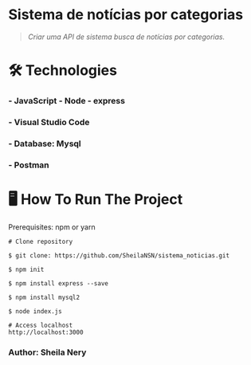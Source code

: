 # Sistema de notícias por categorias

>  *Criar uma API de sistema busca de notícias por categorias.*

# 🛠 Technologies

### - JavaScript - Node  - express
### - Visual Studio Code
### - Database: Mysql
### - Postman


# 🖥️ How To Run The Project


Prerequisites: npm or yarn

```
# Clone repository

$ git clone: https://github.com/SheilaNSN/sistema_noticias.git

$ npm init

$ npm install express --save

$ npm install mysql2

$ node index.js

# Access localhost
http://localhost:3000
```
### Author: Sheila Nery